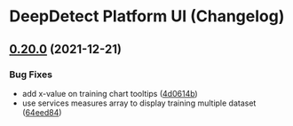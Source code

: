 # DeepDetect Platform UI (Changelog)

## [0.20.0](https://github.com/jolibrain/platform_ui/compare/v0.19.5...v0.20.0) (2021-12-21)


### Bug Fixes

* add x-value on training chart tooltips ([4d0614b](https://github.com/jolibrain/platform_ui/commit/4d0614b296159fb3196d7df82d4add20e0a300cb))
* use services measures array to display training multiple dataset ([64eed84](https://github.com/jolibrain/platform_ui/commit/64eed8436ff57fcaaeae30630811f94dae9ebb1c))
